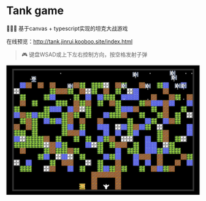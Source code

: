 # Tank game
🧸🧸🧸 基于canvas + typescript实现的坦克大战游戏

在线预览：http://tank.jinrui.kooboo.site/index.html

> 🎮  键盘WSAD或上下左右控制方向，按空格发射子弹

<img src="https://raw.githubusercontent.com/caffreygo/tank/main/src/static/images/screenshot.png" style="zoom:60%;" />
